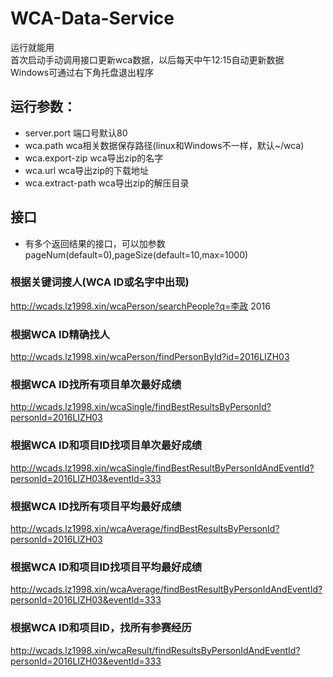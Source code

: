 # WCA-Data-Service
运行就能用  
首次启动手动调用接口更新wca数据，以后每天中午12:15自动更新数据  
Windows可通过右下角托盘退出程序
## 运行参数：
- server.port 端口号默认80
- wca.path wca相关数据保存路径(linux和Windows不一样，默认~/wca)
- wca.export-zip wca导出zip的名字
- wca.url wca导出zip的下载地址
- wca.extract-path wca导出zip的解压目录


## 接口
- 有多个返回结果的接口，可以加参数pageNum(default=0),pageSize(default=10,max=1000)
### 根据关键词搜人(WCA ID或名字中出现)
http://wcads.lz1998.xin/wcaPerson/searchPeople?q=李政 2016

### 根据WCA ID精确找人
http://wcads.lz1998.xin/wcaPerson/findPersonById?id=2016LIZH03

### 根据WCA ID找所有项目单次最好成绩
http://wcads.lz1998.xin/wcaSingle/findBestResultsByPersonId?personId=2016LIZH03

### 根据WCA ID和项目ID找项目单次最好成绩
http://wcads.lz1998.xin/wcaSingle/findBestResultByPersonIdAndEventId?personId=2016LIZH03&eventId=333

### 根据WCA ID找所有项目平均最好成绩
http://wcads.lz1998.xin/wcaAverage/findBestResultsByPersonId?personId=2016LIZH03

### 根据WCA ID和项目ID找项目平均最好成绩
http://wcads.lz1998.xin/wcaAverage/findBestResultByPersonIdAndEventId?personId=2016LIZH03&eventId=333

### 根据WCA ID和项目ID，找所有参赛经历
http://wcads.lz1998.xin/wcaResult/findResultsByPersonIdAndEventId?personId=2016LIZH03&eventId=333